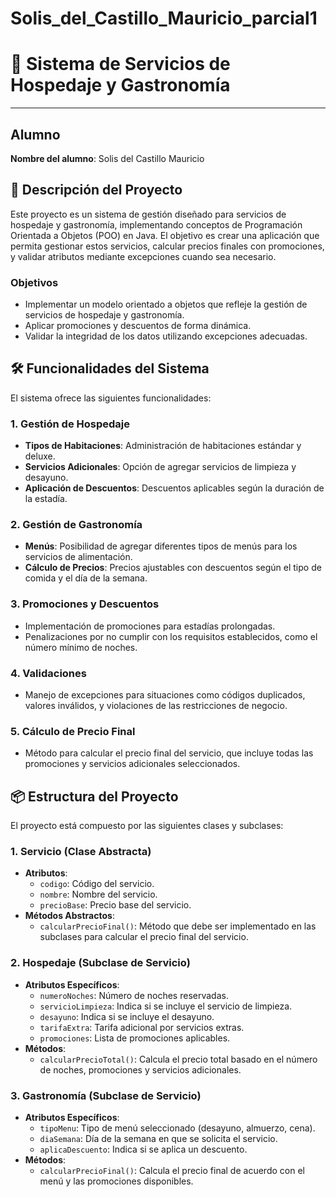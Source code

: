 # Solis_del_Castillo_Mauricio_parcial1
# 🏨 Sistema de Servicios de Hospedaje y Gastronomía

---

## Alumno
**Nombre del alumno**: Solis del Castillo Mauricio

## 📄 Descripción del Proyecto

Este proyecto es un sistema de gestión diseñado para servicios de hospedaje y gastronomía, implementando conceptos de Programación Orientada a Objetos (POO) en Java. El objetivo es crear una aplicación que permita gestionar estos servicios, calcular precios finales con promociones, y validar atributos mediante excepciones cuando sea necesario.

### Objetivos
- Implementar un modelo orientado a objetos que refleje la gestión de servicios de hospedaje y gastronomía.
- Aplicar promociones y descuentos de forma dinámica.
- Validar la integridad de los datos utilizando excepciones adecuadas.

## 🛠️ Funcionalidades del Sistema

El sistema ofrece las siguientes funcionalidades:

### 1. Gestión de Hospedaje
- **Tipos de Habitaciones**: Administración de habitaciones estándar y deluxe.
- **Servicios Adicionales**: Opción de agregar servicios de limpieza y desayuno.
- **Aplicación de Descuentos**: Descuentos aplicables según la duración de la estadía.

### 2. Gestión de Gastronomía
- **Menús**: Posibilidad de agregar diferentes tipos de menús para los servicios de alimentación.
- **Cálculo de Precios**: Precios ajustables con descuentos según el tipo de comida y el día de la semana.

### 3. Promociones y Descuentos
- Implementación de promociones para estadías prolongadas.
- Penalizaciones por no cumplir con los requisitos establecidos, como el número mínimo de noches.

### 4. Validaciones
- Manejo de excepciones para situaciones como códigos duplicados, valores inválidos, y violaciones de las restricciones de negocio.

### 5. Cálculo de Precio Final
- Método para calcular el precio final del servicio, que incluye todas las promociones y servicios adicionales seleccionados.

## 📦 Estructura del Proyecto

El proyecto está compuesto por las siguientes clases y subclases:

### 1. **Servicio** (Clase Abstracta)
- **Atributos**:
   - `codigo`: Código del servicio.
   - `nombre`: Nombre del servicio.
   - `precioBase`: Precio base del servicio.
- **Métodos Abstractos**:
   - `calcularPrecioFinal()`: Método que debe ser implementado en las subclases para calcular el precio final del servicio.

### 2. **Hospedaje** (Subclase de Servicio)
- **Atributos Específicos**:
   - `numeroNoches`: Número de noches reservadas.
   - `servicioLimpieza`: Indica si se incluye el servicio de limpieza.
   - `desayuno`: Indica si se incluye el desayuno.
   - `tarifaExtra`: Tarifa adicional por servicios extras.
   - `promociones`: Lista de promociones aplicables.
- **Métodos**:
   - `calcularPrecioTotal()`: Calcula el precio total basado en el número de noches, promociones y servicios adicionales.

### 3. **Gastronomía** (Subclase de Servicio)
- **Atributos Específicos**:
   - `tipoMenu`: Tipo de menú seleccionado (desayuno, almuerzo, cena).
   - `diaSemana`: Día de la semana en que se solicita el servicio.
   - `aplicaDescuento`: Indica si se aplica un descuento.
- **Métodos**:
   - `calcularPrecioFinal()`: Calcula el precio final de acuerdo con el menú y las promociones disponibles.
